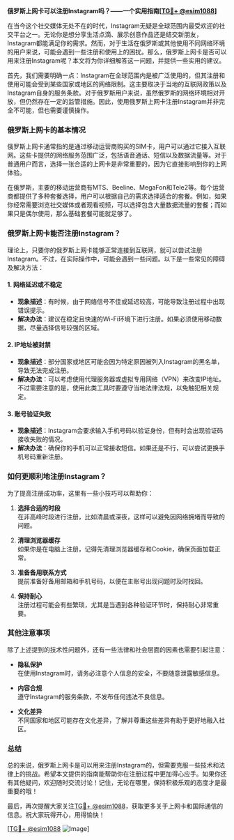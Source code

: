 **俄罗斯上网卡可以注册Instagram吗？——一个实用指南[[TG💪+ @esim1088](https://t.me/s/esim1088)]**

在当今这个社交媒体无处不在的时代，Instagram无疑是全球范围内最受欢迎的社交平台之一。无论你是想分享生活点滴、展示创意作品还是结交新朋友，Instagram都能满足你的需求。然而，对于生活在俄罗斯或其他使用不同网络环境的用户来说，可能会遇到一些注册和使用上的困扰。那么，俄罗斯上网卡是否可以用来注册Instagram呢？本文将为你详细解答这一问题，并提供一些实用的建议。

首先，我们需要明确一点：Instagram在全球范围内是被广泛使用的，但其注册和使用可能会受到某些国家或地区的网络限制。这主要取决于当地的互联网政策以及Instagram自身的服务条款。对于俄罗斯用户来说，虽然俄罗斯的网络环境相对开放，但仍然存在一定的监管措施。因此，使用俄罗斯上网卡注册Instagram并非完全不可能，但也需要谨慎操作。

### **俄罗斯上网卡的基本情况**

俄罗斯上网卡通常指的是通过移动运营商购买的SIM卡，用户可以通过它接入互联网。这些卡提供的网络服务范围广泛，包括语音通话、短信以及数据流量等。对于普通用户而言，选择一张合适的上网卡是非常重要的，因为它直接影响到你的上网体验。

在俄罗斯，主要的移动运营商有MTS、Beeline、MegaFon和Tele2等。每个运营商都提供了多种套餐选择，用户可以根据自己的需求选择适合的套餐。例如，如果你经常需要浏览社交媒体或者观看视频，可以选择包含大量数据流量的套餐；而如果只是偶尔使用，那么基础套餐可能就足够了。

### **俄罗斯上网卡能否注册Instagram？**

理论上，只要你的俄罗斯上网卡能够正常连接到互联网，就可以尝试注册Instagram。不过，在实际操作中，可能会遇到一些问题。以下是一些常见的障碍及解决方法：

#### **1. 网络延迟或不稳定**
   - **现象描述**：有时候，由于网络信号不佳或延迟较高，可能导致注册过程中出现错误提示。
   - **解决办法**：建议在稳定且快速的Wi-Fi环境下进行注册。如果必须使用移动数据，尽量选择信号较强的区域。

#### **2. IP地址被封禁**
   - **现象描述**：部分国家或地区可能会因为特定原因被列入Instagram的黑名单，导致无法完成注册。
   - **解决办法**：可以考虑使用代理服务器或虚拟专用网络（VPN）来改变IP地址。不过需要注意的是，使用此类工具时要遵守当地法律法规，以免触犯相关规定。

#### **3. 账号验证失败**
   - **现象描述**：Instagram会要求输入手机号码以验证身份，但有时会出现验证码接收失败的情况。
   - **解决办法**：确保你的手机可以正常接收短信。如果还是不行，可以尝试更换手机号码重新注册。

### **如何更顺利地注册Instagram？**

为了提高注册成功率，这里有一些小技巧可以帮助你：

1. **选择合适的时段**  
   在非高峰时段进行注册，比如清晨或深夜，这样可以避免因网络拥堵而导致的问题。

2. **清理浏览器缓存**  
   如果你是在电脑上注册，记得先清理浏览器缓存和Cookie，确保页面加载正常。

3. **准备备用联系方式**  
   提前准备好备用邮箱和手机号码，以便在主账号出现问题时及时找回。

4. **保持耐心**  
   注册过程可能会有些繁琐，尤其是当遇到各种验证环节时，保持耐心非常重要。

### **其他注意事项**

除了上述提到的技术性问题外，还有一些法律和社会层面的因素也需要引起注意：

- **隐私保护**  
  在使用Instagram时，请务必注意个人信息的安全，不要随意泄露敏感信息。

- **内容合规**  
  遵守Instagram的服务条款，不发布任何违法不良信息。

- **文化差异**  
  不同国家和地区可能存在文化差异，了解并尊重这些差异有助于更好地融入社区。

### **总结**

总的来说，俄罗斯上网卡是可以用来注册Instagram的，但需要克服一些技术和法律上的挑战。希望本文提供的指南能帮助你在注册过程中更加得心应手。如果你还有其他疑问，欢迎随时交流讨论！记住，无论在哪里，保持积极乐观的态度才是最重要的哦！

最后，再次提醒大家关注[TG💪+ @esim1088](https://t.me/s/esim1088)，获取更多关于上网卡和国际通信的信息。祝大家玩得开心，用得愉快！

[[TG💪+ @esim1088](https://t.me/s/esim1088) ![Image](https://i.postimg.cc/4NQfJmqS/Snipaste-2025-05-13-00-14-12.png)]